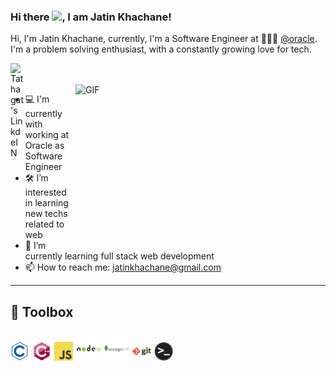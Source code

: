 ### Hi there <img src="https://raw.githubusercontent.com/MartinHeinz/MartinHeinz/master/wave.gif" width="30px">, I am Jatin Khachane!

Hi, I'm Jatin Khachane, currently, I'm a Software Engineer at 🙍🏽‍♂️ [@oracle](https://www.oracle.com/). I'm a  problem solving enthusiast, with a constantly growing love for tech.

<a href="https://www.linkedin.com/in/jatin-khachane">
  <img align="left" alt="Tathagat's LinkdeIN" width="22px" src="https://cdn.jsdelivr.net/npm/simple-icons@v3/icons/linkedin.svg" />
</a>

<br />
<br />

<img align="right" height="250" width="400" alt="GIF" src="https://miro.medium.com/max/1360/1*IRGHmiGsa16stedQvIaZfw.gif" />

- 💻 I'm currently with working at Oracle as Software Engineer
- 🛠 I’m interested in learning new techs related to web
- 👀 I’m currently learning full stack web development
- 📫 How to reach me: jatinkhachane@gmail.com

  
---

🧰 Toolbox 
<br />
<br />
<code><img height="30"  src="https://raw.githubusercontent.com/devicons/devicon/2ae2a900d2f041da66e950e4d48052658d850630/icons/c/c-line.svg"></code>
<code><img height="30" src="https://raw.githubusercontent.com/devicons/devicon/2ae2a900d2f041da66e950e4d48052658d850630/icons/cplusplus/cplusplus-original.svg"></code>
<code><img height="30" src="https://raw.githubusercontent.com/github/explore/80688e429a7d4ef2fca1e82350fe8e3517d3494d/topics/javascript/javascript.png"></code>
<code><img height="40" src="https://raw.githubusercontent.com/devicons/devicon/2ae2a900d2f041da66e950e4d48052658d850630/icons/nodejs/nodejs-original-wordmark.svg"></code>
<code><img height="40" src="https://raw.githubusercontent.com/github/explore/80688e429a7d4ef2fca1e82350fe8e3517d3494d/topics/mongodb/mongodb.png"></code>
<code><img height="30" src="https://raw.githubusercontent.com/github/explore/80688e429a7d4ef2fca1e82350fe8e3517d3494d/topics/git/git.png"></code>
<code><img height="30" src="https://raw.githubusercontent.com/github/explore/80688e429a7d4ef2fca1e82350fe8e3517d3494d/topics/terminal/terminal.png"></code>
---

<!---
jatinKhachane/jatinKhachane is a ✨ special ✨ repository because its `README.md` (this file) appears on your GitHub profile.
You can click the Preview link to take a look at your changes.
--->
